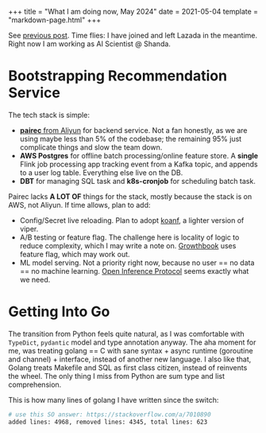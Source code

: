 +++
title = "What I am doing now, May 2024"
date = 2021-05-04
template = "markdown-page.html"
+++

See [previous post](@/now/may-2021.md). Time flies: I have joined and left Lazada in the meantime. Right now I am working as AI Scientist @ Shanda.


# Bootstrapping Recommendation Service

The tech stack is simple:
- [**pairec** from Aliyun](https://github.com/alibaba/pairec) for backend service. Not a fan honestly, as we are using maybe less than 5% of the codebase; the remaining 95% just complicate things and slow the team down.
- **AWS Postgres** for offline batch processing/online feature store. A **single** Flink job processing app tracking event from a Kafka topic, and appends to a user log table. Everything else live on the DB.
- **DBT** for managing SQL task and **k8s-cronjob** for scheduling batch task.

Pairec lacks **A LOT OF** things for the stack, mostly because the stack is on AWS, not Aliyun. If time allows, plan to add:

- Config/Secret live reloading. Plan to adopt [koanf](https://github.com/knadh/koanf), a lighter version of viper.
- A/B testing or feature flag. The challenge here is locality of logic to reduce complexity, which I may write a note on. [Growthbook](https://github.com/growthbook/growthbook) uses feature flag, which may work out. 
- ML model serving. Not a priority right now, because no user == no data == no machine learning. [Open Inference Protocol](https://docs.seldon.io/projects/seldon-core/en/latest/reference/apis/v2-protocol.html) seems exactly what we need.

# Getting Into Go

The transition from Python feels quite natural, as I was comfortable with `TypeDict`, `pydantic` model and type annotation anyway. The aha moment for me, was treating golang == C with sane syntax + async runtime (goroutine and channel) + interface, instead of another new language. I also like that, Golang treats Makefile and SQL as first class citizen, instead of reinvents the wheel. The only thing I miss from Python are sum type and list comprehension.

This is how many lines of golang I have written since the switch:

```bash
# use this SO answer: https://stackoverflow.com/a/7010890
added lines: 4968, removed lines: 4345, total lines: 623
```

